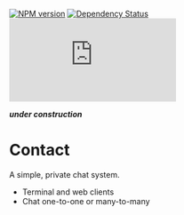 [![NPM version](https://badge.fury.io/js/contact.png)](http://badge.fury.io/js/contact)
[![Dependency Status](https://david-dm.org/75lb/contact.png)](https://david-dm.org/75lb/contact)
![Analytics](https://ga-beacon.appspot.com/UA-27725889-13/contact/README.md?pixel)

***under construction***

Contact
=======
A simple, private chat system. 

* Terminal and web clients
* Chat one-to-one or many-to-many
